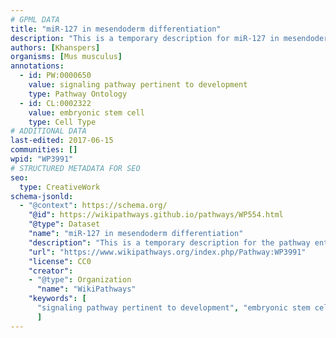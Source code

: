 ```yaml
---
# GPML DATA
title: "miR-127 in mesendoderm differentiation"
description: "This is a temporary description for miR-127 in mesendoderm differentiation"
authors: [Khanspers]
organisms: [Mus musculus]
annotations:
  - id: PW:0000650
    value: signaling pathway pertinent to development
    type: Pathway Ontology
  - id: CL:0002322
    value: embryonic stem cell
    type: Cell Type
# ADDITIONAL DATA
last-edited: 2017-06-15
communities: []
wpid: "WP3991"
# STRUCTURED METADATA FOR SEO
seo:
  type: CreativeWork
schema-jsonld:
  - "@context": https://schema.org/
    "@id": https://wikipathways.github.io/pathways/WP554.html
    "@type": Dataset
    "name": "miR-127 in mesendoderm differentiation"
    "description": "This is a temporary description for the pathway entitled: miR-127 in mesendoderm differentiation"
    "url": "https://www.wikipathways.org/index.php/Pathway:WP3991"
    "license": CC0
    "creator":
    - "@type": Organization
      "name": "WikiPathways"
    "keywords": [
      "signaling pathway pertinent to development", "embryonic stem cell",
      ]
---
```

